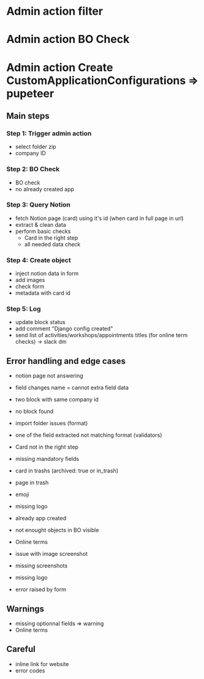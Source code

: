 


# Admin action filter

# Admin action BO Check

# Admin action Create CustomApplicationConfigurations => pupeteer

## Main steps

### Step 1: Trigger admin action

- select folder zip
- company ID

### Step 2: BO Check

- BO check
- no already created app

### Step 3: Query Notion

- fetch Notion page (card) using it's id (when card in full page in url)
- extract & clean data
- perform basic checks
    - Card in the right step
    - all needed data check

### Step 4: Create object

- inject notion data in form
- add images
- check form
- metadata with card id

### Step 5: Log

- update block status
- add comment "Django config created"
- send list of activities/workshops/appointments titles (for online term checks) -> slack dm


## Error handling and edge cases

- notion page not answering
- field changes name = cannot extra field data
- two block with same company id
- no block found
- import folder issues (format)
- one of the field extracted not matching format (validators)

- Card not in the right step
- missing mandatory fields
- card in trashs (archived: true or in_trash)
- page in trash
- emoji

- missing logo
- already app created
- not enought objects in BO visible
- Online terms

- issue with image screenshot
- missing screenshots
- missing logo

- error raised by form

## Warnings

- missing optionnal fields => warning
- Online terms

## Careful

- inline link for website
- error codes
